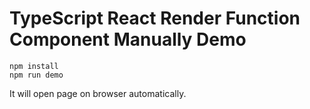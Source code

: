 TypeScript React Render Function Component Manually Demo
========================================================

```
npm install
npm run demo
```

It will open page on browser automatically.

